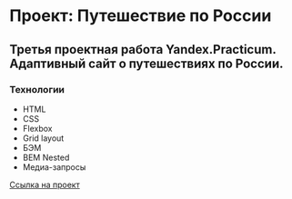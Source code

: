 # Проект: Путешествие по России
## Третья проектная работа Yandex.Practicum. Адаптивный сайт о путешествиях по России.
### Технологии
* HTML
* CSS
* Flexbox
* Grid layout
* БЭМ
* BEM Nested
* Медиа-запросы

[Ссылка на проект](https://daraush.github.io/russian-travel/index.html) 
